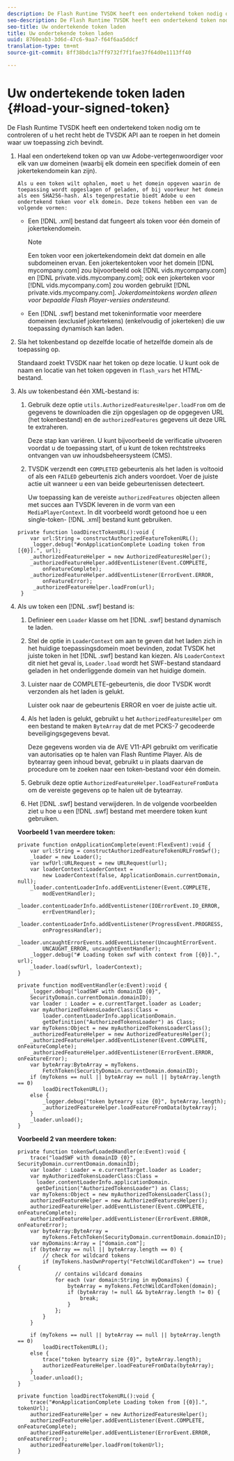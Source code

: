 ```yaml
---
description: De Flash Runtime TVSDK heeft een ondertekend token nodig om te controleren of u het recht hebt de TVSDK API aan te roepen in het domein waar uw toepassing zich bevindt.
seo-description: De Flash Runtime TVSDK heeft een ondertekend token nodig om te controleren of u het recht hebt de TVSDK API aan te roepen in het domein waar uw toepassing zich bevindt.
seo-title: Uw ondertekende token laden
title: Uw ondertekende token laden
uuid: 8760eab3-3d6d-47c6-9aa7-f64f6aa5ddcf
translation-type: tm+mt
source-git-commit: 8ff38bdc1a7ff9732f7f1fae37f64d0e1113ff40

---
```



# Uw ondertekende token laden {#load-your-signed-token}

De Flash Runtime TVSDK heeft een ondertekend token nodig om te controleren of u het recht hebt de TVSDK API aan te roepen in het domein waar uw toepassing zich bevindt.

1. Haal een ondertekend token op van uw Adobe-vertegenwoordiger voor elk van uw domeinen (waarbij elk domein een specifiek domein of een jokertekendomein kan zijn).

       Als u een token wilt ophalen, moet u het domein opgeven waarin de toepassing wordt opgeslagen of geladen, of bij voorkeur het domein als een SHA256-hash. Als tegenprestatie biedt Adobe u een ondertekend token voor elk domein. Deze tokens hebben een van de volgende vormen:
   
   * Een [!DNL .xml] bestand dat fungeert als token voor één domein of jokertekendomein.

      >[!NOTE]
      >
      >Een token voor een jokertekendomein dekt dat domein en alle subdomeinen ervan. Een jokertekentoken voor het domein [!DNL mycompany.com] zou bijvoorbeeld ook [!DNL vids.mycompany.com] en [!DNL private.vids.mycompany.com]; ook een jokerteken voor [!DNL vids.mycompany.com] zou worden gebruikt [!DNL private.vids.mycompany.com]. *Jokerdomeintokens worden alleen voor bepaalde Flash Player-versies ondersteund.*

   * Een [!DNL .swf] bestand met tokeninformatie voor meerdere domeinen (exclusief jokertekens) (enkelvoudig of jokerteken) die uw toepassing dynamisch kan laden.

1. Sla het tokenbestand op dezelfde locatie of hetzelfde domein als de toepassing op.

   Standaard zoekt TVSDK naar het token op deze locatie. U kunt ook de naam en locatie van het token opgeven in `flash_vars` het HTML-bestand.
1. Als uw tokenbestand één XML-bestand is:
   1. Gebruik deze optie `utils.AuthorizedFeaturesHelper.loadFrom` om de gegevens te downloaden die zijn opgeslagen op de opgegeven URL (het tokenbestand) en de `authorizedFeatures` gegevens uit deze URL te extraheren.

      Deze stap kan variëren. U kunt bijvoorbeeld de verificatie uitvoeren voordat u de toepassing start, of u kunt de token rechtstreeks ontvangen van uw inhoudsbeheersysteem (CMS).

   1. TVSDK verzendt een `COMPLETED` gebeurtenis als het laden is voltooid of als een `FAILED` gebeurtenis zich anders voordoet. Voer de juiste actie uit wanneer u een van beide gebeurtenissen detecteert.

      Uw toepassing kan de vereiste `authorizedFeatures` objecten alleen met succes aan TVSDK leveren in de vorm van een `MediaPlayerContext`.
   In dit voorbeeld wordt getoond hoe u een single-token- [!DNL .xml] bestand kunt gebruiken.

   ```
   private function loadDirectTokenURL():void { 
       var url:String = constructAuthorizedFeatureTokenURL(); 
       _logger.debug("#onApplicationComplete Loading token from [{0}].", url); 
       _authorizedFeatureHelper = new AuthorizedFeaturesHelper(); 
       _authorizedFeatureHelper.addEventListener(Event.COMPLETE,  
           onFeatureComplete); 
       _authorizedFeatureHelper.addEventListener(ErrorEvent.ERROR,  
           onFeatureError); 
        _authorizedFeatureHelper.loadFrom(url); 
    }
   ```

1. Als uw token een [!DNL .swf] bestand is:
   1. Definieer een `Loader` klasse om het [!DNL .swf] bestand dynamisch te laden.
   1. Stel de optie in `LoaderContext` om aan te geven dat het laden zich in het huidige toepassingsdomein moet bevinden, zodat TVSDK het juiste token in het [!DNL .swf] bestand kan kiezen. Als `LoaderContext` dit niet het geval is, `Loader.load` wordt het SWF-bestand standaard geladen in het onderliggende domein van het huidige domein.
   1. Luister naar de COMPLETE-gebeurtenis, die door TVSDK wordt verzonden als het laden is gelukt.

      Luister ook naar de gebeurtenis ERROR en voer de juiste actie uit.
   1. Als het laden is gelukt, gebruikt u het `AuthorizedFeaturesHelper` om een bestand te maken `ByteArray` dat de met PCKS-7 gecodeerde beveiligingsgegevens bevat.

      Deze gegevens worden via de AVE V11-API gebruikt om verificatie van autorisaties op te halen van Flash Runtime Player. Als de bytearray geen inhoud bevat, gebruikt u in plaats daarvan de procedure om te zoeken naar een token-bestand voor één domein.
   1. Gebruik deze optie `AuthorizedFeatureHelper.loadFeatureFromData` om de vereiste gegevens op te halen uit de bytearray.
   1. Het [!DNL .swf] bestand verwijderen.
   In de volgende voorbeelden ziet u hoe u een [!DNL .swf] bestand met meerdere token kunt gebruiken.

   **Voorbeeld 1 van meerdere token:**

   ```
   private function onApplicationComplete(event:FlexEvent):void { 
       var url:String = constructAuthorizedFeatureTokenURLFromSwf();   
       _loader = new Loader(); 
       var swfUrl:URLRequest = new URLRequest(url); 
       var loaderContext:LoaderContext =  
           new LoaderContext(false, ApplicationDomain.currentDomain, null); 
       _loader.contentLoaderInfo.addEventListener(Event.COMPLETE,  
           modEventHandler); 
       _loader.contentLoaderInfo.addEventListener(IOErrorEvent.IO_ERROR,  
           errEventHandler); 
       _loader.contentLoaderInfo.addEventListener(ProgressEvent.PROGRESS,  
           onProgressHandler); 
       _loader.uncaughtErrorEvents.addEventListener(UncaughtErrorEvent. 
           UNCAUGHT_ERROR, uncaughtEventHandler); 
       _logger.debug("# Loading token swf with context from [{0}].", url); 
       _loader.load(swfUrl, loaderContext); 
   } 
   
   private function modEventHandler(e:Event):void { 
       _logger.debug("loadSWF with domainID {0}",  
       SecurityDomain.currentDomain.domainID); 
       var loader : Loader = e.currentTarget.loader as Loader; 
       var myAuthorizedTokensLoaderClass:Class =  
           loader.contentLoaderInfo.applicationDomain. 
           getDefinition("AuthorizedTokensLoader") as Class; 
       var myTokens:Object = new myAuthorizedTokensLoaderClass(); 
       _authorizedFeatureHelper = new AuthorizedFeaturesHelper(); 
       _authorizedFeatureHelper.addEventListener(Event.COMPLETE, onFeatureComplete); 
       _authorizedFeatureHelper.addEventListener(ErrorEvent.ERROR, onFeatureError); 
       var byteArray:ByteArray = myTokens. 
           FetchToken(SecurityDomain.currentDomain.domainID); 
       if (myTokens == null || byteArray == null || byteArray.length == 0) 
           loadDirectTokenURL(); 
       else { 
           _logger.debug("token bytearry size {0}", byteArray.length); 
           _authorizedFeatureHelper.loadFeatureFromData(byteArray); 
       } 
       _loader.unload(); 
   } 
   ```

   **Voorbeeld 2 van meerdere token:**

   ```
   private function tokenSwfLoadedHandler(e:Event):void { 
       trace("loadSWF with domainID {0}", SecurityDomain.currentDomain.domainID); 
       var loader : Loader = e.currentTarget.loader as Loader; 
       var myAuthorizedTokensLoaderClass:Class =  
         loader.contentLoaderInfo.applicationDomain. 
         getDefinition("AuthorizedTokensLoader") as Class; 
       var myTokens:Object = new myAuthorizedTokensLoaderClass(); 
       authorizedFeatureHelper = new AuthorizedFeaturesHelper(); 
       authorizedFeatureHelper.addEventListener(Event.COMPLETE, onFeatureComplete); 
       authorizedFeatureHelper.addEventListener(ErrorEvent.ERROR, onFeatureError); 
       var byteArray:ByteArray =  
           myTokens.FetchToken(SecurityDomain.currentDomain.domainID); 
       var myDomains:Array = ["domain.com"]; 
       if (byteArray == null || byteArray.length == 0) { 
           // check for wildcard tokens 
           if (myTokens.hasOwnProperty("FetchWildCardToken") == true) { 
               // contains wildcard domains 
               for each (var domain:String in myDomains) { 
                   byteArray = myTokens.FetchWildCardToken(domain); 
                   if (byteArray != null && byteArray.length != 0) { 
                       break; 
                   } 
               }; 
           } 
       } 
   
       if (myTokens == null || byteArray == null || byteArray.length == 0) 
           loadDirectTokenURL(); 
       else { 
           trace("token bytearry size {0}", byteArray.length); 
           authorizedFeatureHelper.loadFeatureFromData(byteArray); 
       } 
       _loader.unload(); 
   } 
   
   private function loadDirectTokenURL():void { 
       trace("#onApplicationComplete Loading token from [{0}].", tokenUrl); 
       authorizedFeatureHelper = new AuthorizedFeaturesHelper(); 
       authorizedFeatureHelper.addEventListener(Event.COMPLETE, onFeatureComplete); 
       authorizedFeatureHelper.addEventListener(ErrorEvent.ERROR, onFeatureError); 
       authorizedFeatureHelper.loadFrom(tokenUrl); 
   }
   ```

